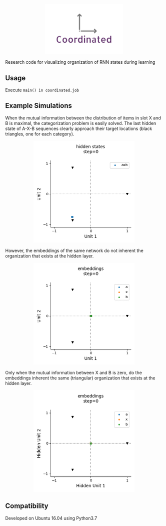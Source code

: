 <div align="center">
 <img src="images/logo.png" width="250"> 
</div>

Research code for visualizing organization of RNN states during learning

## Usage

Execute `main() in coordinated.job`

## Example Simulations

When the mutual information between the distribution of items in slot X and B is maximal, 
the categorization problem is easily solved. 
The last hidden state of A-X-B sequences clearly approach their target locations (black triangles, one for each category).

<div align="center">
 <img src="images/hiddens2_b=item.gif" width="324"> 
</div>

However, the embeddings of the same network do not inherent the organization that exists at the hidden layer.
<div align="center">
 <img src="images/embeddings_b=item.gif" width="324"> 
</div>

Only when the mutual information between X and B is zero, 
do the embeddings inherent the same (triangular) organization that exists at the hidden layer.

<div align="center">
 <img src="images/embeddings_b=super.gif" width="324"> 
</div>

## Compatibility

Developed on Ubuntu 16.04 using Python3.7

